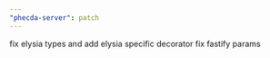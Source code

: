 ```yaml
---
"phecda-server": patch
---
```


fix elysia types and add elysia specific decorator
fix fastify params